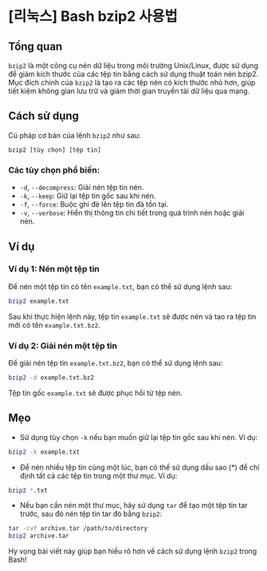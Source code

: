 # [리눅스] Bash bzip2 사용법

## Tổng quan
`bzip2` là một công cụ nén dữ liệu trong môi trường Unix/Linux, được sử dụng để giảm kích thước của các tệp tin bằng cách sử dụng thuật toán nén bzip2. Mục đích chính của `bzip2` là tạo ra các tệp nén có kích thước nhỏ hơn, giúp tiết kiệm không gian lưu trữ và giảm thời gian truyền tải dữ liệu qua mạng.

## Cách sử dụng
Cú pháp cơ bản của lệnh `bzip2` như sau:

```
bzip2 [tùy chọn] [tệp tin]
```

### Các tùy chọn phổ biến:
- `-d`, `--decompress`: Giải nén tệp tin nén.
- `-k`, `--keep`: Giữ lại tệp tin gốc sau khi nén.
- `-f`, `--force`: Buộc ghi đè lên tệp tin đã tồn tại.
- `-v`, `--verbose`: Hiển thị thông tin chi tiết trong quá trình nén hoặc giải nén.

## Ví dụ
### Ví dụ 1: Nén một tệp tin
Để nén một tệp tin có tên `example.txt`, bạn có thể sử dụng lệnh sau:

```bash
bzip2 example.txt
```

Sau khi thực hiện lệnh này, tệp tin `example.txt` sẽ được nén và tạo ra tệp tin mới có tên `example.txt.bz2`.

### Ví dụ 2: Giải nén một tệp tin
Để giải nén tệp tin `example.txt.bz2`, bạn có thể sử dụng lệnh sau:

```bash
bzip2 -d example.txt.bz2
```

Tệp tin gốc `example.txt` sẽ được phục hồi từ tệp nén.

## Mẹo
- Sử dụng tùy chọn `-k` nếu bạn muốn giữ lại tệp tin gốc sau khi nén. Ví dụ:

```bash
bzip2 -k example.txt
```

- Để nén nhiều tệp tin cùng một lúc, bạn có thể sử dụng dấu sao (*) để chỉ định tất cả các tệp tin trong một thư mục. Ví dụ:

```bash
bzip2 *.txt
```

- Nếu bạn cần nén một thư mục, hãy sử dụng `tar` để tạo một tệp tin tar trước, sau đó nén tệp tin tar đó bằng `bzip2`:

```bash
tar -cvf archive.tar /path/to/directory
bzip2 archive.tar
```

Hy vọng bài viết này giúp bạn hiểu rõ hơn về cách sử dụng lệnh `bzip2` trong Bash!